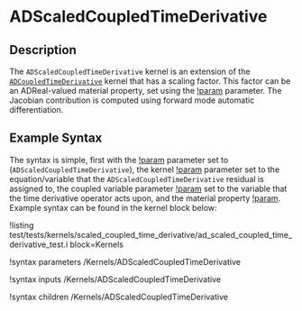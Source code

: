 # ADScaledCoupledTimeDerivative

## Description

The `ADScaledCoupledTimeDerivative` kernel is an extension of the
[`ADCoupledTimeDerivative`](/ADCoupledTimeDerivative.md) kernel that has a scaling factor.
This factor can be an ADReal-valued material property, set using the [!param](/Kernels/ADScaledCoupledTimeDerivative/mat_prop)
parameter. The Jacobian contribution is computed using forward mode automatic differentiation.

## Example Syntax

The syntax is simple, first with the [!param](/Kernels/ADScaledCoupledTimeDerivative/type) parameter set to
(`ADScaledCoupledTimeDerivative`), the kernel [!param](/Kernels/ADScaledCoupledTimeDerivative/variable) parameter set to the equation/variable that the
`ADScaledCoupledTimeDerivative` residual is assigned to, the coupled variable parameter [!param](/Kernels/ADScaledCoupledTimeDerivative/v) set to the variable
that the time derivative operator acts upon, and the material property [!param](/Kernels/ADScaledCoupledTimeDerivative/mat_prop).
Example syntax can be found in the kernel block below:

!listing test/tests/kernels/scaled_coupled_time_derivative/ad_scaled_coupled_time_derivative_test.i block=Kernels

!syntax parameters /Kernels/ADScaledCoupledTimeDerivative

!syntax inputs /Kernels/ADScaledCoupledTimeDerivative

!syntax children /Kernels/ADScaledCoupledTimeDerivative
